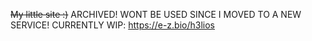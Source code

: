 ~~My little site :)~~ ARCHIVED! WONT BE USED SINCE I MOVED TO A NEW SERVICE! CURRENTLY WIP: https://e-z.bio/h3lios
